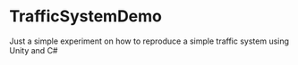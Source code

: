 # TrafficSystemDemo
Just a simple experiment on how to reproduce a simple traffic system using Unity and C#
